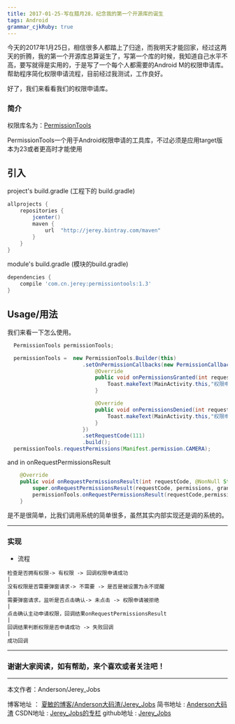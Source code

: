 ```yaml
---
title: 2017-01-25-写在腊月28，纪念我的第一个开源库的诞生
tags: Android
grammar_cjkRuby: true
---
```



今天的2017年1月25日，相信很多人都踏上了归途，而我明天才能回家，经过这两天的折腾，我的第一个开源库总算诞生了，写第一个库的时候，我知道自己水平不高，要写就得是实用的，于是写了一个每个人都需要的Android M的权限申请库。帮助程序简化权限申请流程，目前经过我测试，工作良好。

好了，我们来看看我们的权限申请库。

### 简介

权限库名为：[PermissionTools](https://github.com/Jerey-Jobs/PermissionTools)

PermissionTools一个用于Android权限申请的工具库，不过必须是应用target版本为23或者更高时才能使用

## 引入

project's build.gradle (工程下的 build.gradle)

``` gradle
allprojects {
    repositories {
        jcenter()
        maven {
            url  "http://jerey.bintray.com/maven"
        }
    }
}
```

module's build.gradle (模块的build.gradle)

``` gradle
dependencies {
    compile 'com.cn.jerey:permissiontools:1.3'
}
```

## Usage/用法

我们来看一下怎么使用。

``` java
  PermissionTools permissionTools;

  permissionTools =  new PermissionTools.Builder(this)
                        .setOnPermissionCallbacks(new PermissionCallbacks() {
                            @Override
                            public void onPermissionsGranted(int requestCode, List<String> perms) {
                                Toast.makeText(MainActivity.this,"权限申请通过",Toast.LENGTH_SHORT).show();
                            }

                            @Override
                            public void onPermissionsDenied(int requestCode, List<String> perms) {
                                Toast.makeText(MainActivity.this,"权限申请被拒绝",Toast.LENGTH_SHORT).show();
                            }
                        })
                        .setRequestCode(111)
                        .build();
  permissionTools.requestPermissions(Manifest.permission.CAMERA); 
```

and in onRequestPermissionsResult

``` java
    @Override
    public void onRequestPermissionsResult(int requestCode, @NonNull String[] permissions, @NonNull int[] grantResults) {
        super.onRequestPermissionsResult(requestCode, permissions, grantResults);
        permissionTools.onRequestPermissionsResult(requestCode,permissions,grantResults);
    }
```

是不是很简单，比我们调用系统的简单很多，虽然其实内部实现还是调的系统的。


-----------------------

### 实现

- 流程

``` 
检查是否拥有权限-> 有权限 -> 回调权限申请成功
|
没有权限是否需要弹窗请求-> 不需要 -> 是否是被设置为永不提醒  
|
需要弹窗请求，监听是否点击确认-> 未点击 -> 权限申请被拒绝
|
点击确认主动申请权限，回调结果onRequestPermissionsResult
|
回调结果判断权限是否申请成功 -> 失败回调
|
成功回调
```



 ----------
 
 ### 谢谢大家阅读，如有帮助，来个喜欢或者关注吧！

 ----------
 本文作者：Anderson/Jerey_Jobs 

 博客地址   ： [夏敏的博客/Anderson大码渣/Jerey_Jobs][1] 
 简书地址   :  [Anderson大码渣][2] 
 CSDN地址   :  [Jerey_Jobs的专栏][3] 
 github地址 :  [Jerey_Jobs][4]
 


  [1]: http://jerey.cn/
  [2]: http://www.jianshu.com/users/016a5ba708a0/latest_articles
  [3]: http://blog.csdn.net/jerey_jobs
  [4]: https://github.com/Jerey-Jobs
